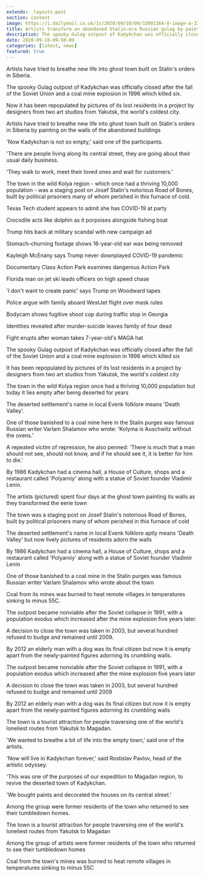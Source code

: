 ```yaml
---
extends: _layouts.post
section: content
image: https://i.dailymail.co.uk/1s/2020/09/10/09/33001364-0-image-a-33_1599726929455.jpg 
title: Artists transform an abandoned Stalin-era Russian gulag by painting murals of its lost residents 
description: The spooky Gulag outpost of Kadykchan was officially closed after the fall of the Soviet Union and a coal mine explosion in 1996 which killed six. 
date: 2020-09-10-09-50-09 
categories: [latest, news] 
featured: true 
--- 
```

Artists have tried to breathe new life into ghost town built on Stalin's orders in Siberia.

The spooky Gulag outpost of Kadykchan was officially closed after the fall of the Soviet Union and a coal mine explosion in 1996 which killed six.

Now it has been repopulated by pictures of its lost residents in a project by designers from two art studios from Yakutsk, the world's coldest city.

Artists have tried to breathe new life into ghost town built on Stalin's orders in Siberia by painting on the walls of the abandoned buildings

'Now Kadykchan is not so empty,' said one of the participants.

'There are people living along its central street, they are going about their usual daily business.

'They walk to work, meet their loved ones and wait for customers.' 

The town in the wild Kolya region - which once had a thriving 10,000 population - was a staging post on Josef Stalin's notorious Road of Bones, built by political prisoners many of whom perished in this furnace of cold.

Texas Tech student appears to admit she has COVID-19 at party

Crocodile acts like dolphin as it porpoises alongside fishing boat

Trump hits back at military scandal with new campaign ad

Stomach-churning footage shows 16-year-old ear wax being removed

Kayleigh McEnany says Trump never downplayed COVID-19 pandemic

Documentary Class Action Park examines dangerous Action Park

Florida man on jet ski leads officers on high speed chase

'I don't want to create panic' says Trump on Woodward tapes

Police argue with family aboard WestJet flight over mask rules

Bodycam shows fugitive shoot cop during traffic stop in Georgia

Identities revealed after murder-suicide leaves family of four dead

Fight erupts after woman takes 7-year-old's MAGA hat

The spooky Gulag outpost of Kadykchan was officially closed after the fall of the Soviet Union and a coal mine explosion in 1996 which killed six

It has been repopulated by pictures of its lost residents in a project by designers from two art studios from Yakutsk, the world's coldest city

The town in the wild Kolya region once had a thriving 10,000 population but today it lies empty after being deserted for years

The deserted settlement's name in local Evenk folklore means 'Death Valley'.

One of those banished to a coal mine here in the Stalin purges was famous Russian writer Varlam Shalamov who wrote: 'Kolyma is Auschwitz without the ovens.'

A repeated victim of repression, he also penned: 'There is much that a man should not see, should not know, and if he should see it, it is better for him to die.'

By 1986 Kadykchan had a cinema hall, a House of Culture, shops and a restaurant called 'Polyarniy' along with a statue of Soviet founder Vladimir Lenin.

The artists (pictured) spent four days at the ghost town painting its walls as they transformed the eerie town

The town was a staging post on Josef Stalin's notorious Road of Bones, built by political prisoners many of whom perished in this furnace of cold

The deserted settlement's name in local Evenk folklore aptly means 'Death Valley' but now lively pictures of residents adorn the walls

By 1986 Kadykchan had a cinema hall, a House of Culture, shops and a restaurant called 'Polyarniy' along with a statue of Soviet founder Vladimir Lenin

One of those banished to a coal mine in the Stalin purges was famous Russian writer Varlam Shalamov who wrote about the town

Coal from its mines was burned to heat remote villages in temperatures sinking to minus 55C.

The outpost became nonviable after the Soviet collapse in 1991, with a population exodus which increased after the mine explosion five years later.

A decision to close the town was taken in 2003, but several hundred refused to budge and remained until 2009.

By 2012 an elderly man with a dog was its final citizen but now it is empty apart from the newly-painted figures adorning its crumbling walls.

The outpost became nonviable after the Soviet collapse in 1991, with a population exodus which increased after the mine explosion five years later

A decision to close the town was taken in 2003, but several hundred refused to budge and remained until 2009

By 2012 an elderly man with a dog was its final citizen but now it is empty apart from the newly-painted figures adorning its crumbling walls

The town is a tourist attraction for people traversing one of the world's loneliest routes from Yakutsk to Magadan.

'We wanted to breathe a bit of life into the empty town,' said one of the artists.

'Now will live in Kadykchan forever,' said Rostislav Pavlov, head of the artistic odyssey.

'This was one of the purposes of our expedition to Magadan region, to revive the deserted town of Kadykchan.

'We bought paints and decorated the houses on its central street.'

Among the group were former residents of the town who returned to see their tumbledown homes.

The town is a tourist attraction for people traversing one of the world's loneliest routes from Yakutsk to Magadan

Among the group of artists were former residents of the town who returned to see their tumbledown homes

Coal from the town's mines was burned to heat remote villages in temperatures sinking to minus 55C

